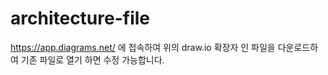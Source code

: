 # architecture-file

https://app.diagrams.net/ 에 접속하여 
위의 draw.io 확장자 인 파일을 다운로드하여 
기존 파일로 열기 하면 수정 가능합니다.

